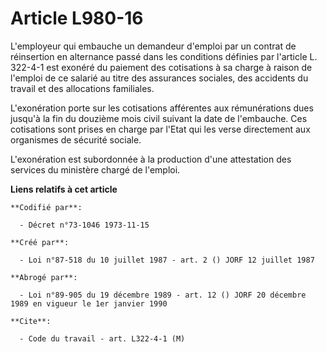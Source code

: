 # Article L980-16

L'employeur qui embauche un demandeur d'emploi par un contrat de réinsertion en alternance passé dans les conditions définies
par l'article L. 322-4-1 est exonéré du paiement des cotisations à sa charge à raison de l'emploi de ce salarié au titre des
assurances sociales, des accidents du travail et des allocations familiales.

L'exonération porte sur les cotisations afférentes aux rémunérations dues jusqu'à la fin du douzième mois civil suivant la
date de l'embauche. Ces cotisations sont prises en charge par l'Etat qui les verse directement aux organismes de sécurité
sociale.

L'exonération est subordonnée à la production d'une attestation des services du ministère chargé de l'emploi.

**Liens relatifs à cet article**

	**Codifié par**:

	  - Décret n°73-1046 1973-11-15

	**Créé par**:

	  - Loi n°87-518 du 10 juillet 1987 - art. 2 () JORF 12 juillet 1987

	**Abrogé par**:

	  - Loi n°89-905 du 19 décembre 1989 - art. 12 () JORF 20 décembre 1989 en vigueur le 1er janvier 1990

	**Cite**:

	  - Code du travail - art. L322-4-1 (M)
